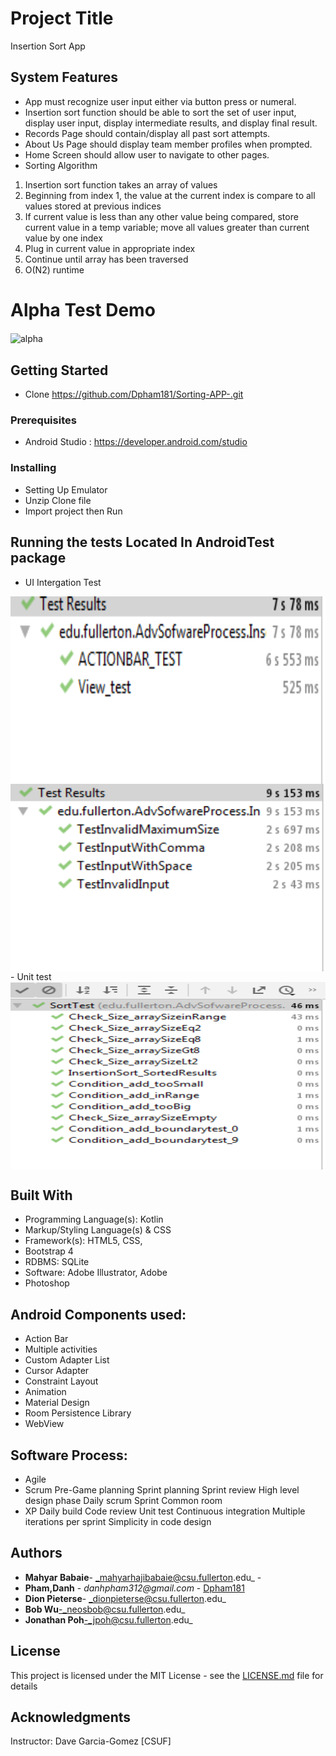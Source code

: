 # Project Title

Insertion Sort App

## System Features
-  App must recognize user input either via button press or numeral.
-  Insertion sort function should be able to sort the set of user input, display user input, display intermediate results, and display final result.
-  Records Page should contain/display all past sort attempts.
-  About Us Page should display team member profiles when prompted.
-  Home Screen should allow user to navigate to other pages.  
-  Sorting Algorithm
  1) Insertion sort function takes an array of values
  2) Beginning from index 1, the value at the current index is compare to all values stored at previous indices
  3) If current value is less than any other value being compared, store current value in a temp variable; move all values greater than current value by one index
  4) Plug in current value in appropriate index
  5) Continue until array has been traversed
  6) O(N2) runtime


# Alpha Test Demo
<img src="https://github.com/Dpham181/Sorting-APP-/Dev-Branch/UI_TEST/alpha.gif" alt="alpha" width="250" align="center" />

## Getting Started

- Clone https://github.com/Dpham181/Sorting-APP-.git


### Prerequisites

 - Android Studio : https://developer.android.com/studio

### Installing

- Setting Up Emulator
- Unzip Clone file
- Import project then Run


## Running the tests Located In AndroidTest package

- UI Intergation Test  
<img src="https://github.com/Dpham181/Sorting-APP-/blob/Dev-Branch/UI_TEST/ui1.PNG" alt="sort" height ="300" width="800" align="center"/>
<img src="https://github.com/Dpham181/Sorting-APP-/blob/Dev-Branch/UI_TEST/ui2.PNG" alt="main" height ="300" width="800" align="center"/>
- Unit test
<img src="https://github.com/Dpham181/Sorting-APP-/blob/Dev-Branch/UI_TEST/unit.PNG" alt="main" height ="300" width="800" align="center"/>


## Built With

- Programming Language(s): Kotlin
- Markup/Styling Language(s) & CSS
- Framework(s): HTML5, CSS,
- Bootstrap 4
- RDBMS: SQLite
- Software: Adobe Illustrator, Adobe
- Photoshop
## Android Components used:

* Action Bar
* Multiple activities
* Custom Adapter List
* Cursor Adapter
* Constraint Layout
* Animation
* Material Design  
* Room Persistence Library
* WebView


## Software Process:
 - Agile
 - Scrum
 Pre-Game planning
 Sprint planning
 Sprint review
 High level design phase
 Daily scrum
 Sprint
 Common room
 - XP
 Daily build
 Code review
 Unit test
 Continuous integration
 Multiple iterations per sprint
 Simplicity in code design

## Authors
- **Mahyar Babaie**- _mahyarhajibabaie@csu.fullerton.edu_ -
- **Pham,Danh** - _danhpham312@gmail.com_ - [Dpham181](https://github.com/Dpham181)
- **Dion Pieterse**- _dionpieterse@csu.fullerton.edu_
- **Bob Wu**-_neosbob@csu.fullerton.edu_
- **Jonathan Poh**-_jpoh@csu.fullerton.edu_


## License

This project is licensed under the MIT License - see the [LICENSE.md](LICENSE.md) file for details

## Acknowledgments

Instructor: Dave Garcia-Gomez [CSUF]
